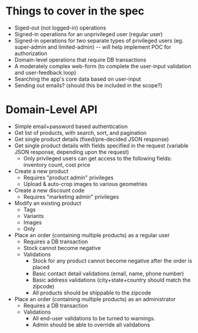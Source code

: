 # Things to cover in the spec

* Siged-out (not logged-in) operations
* Signed-in operations for an unprivileged user (regular user)
* Signed-in operations for two separate types of privileged users (eg. super-admin and limited-admin) -- will help implement POC for authorization
* Domain-level operations that require DB transactions
* A moderately complex web-form (to complete the user-input validation and user-feedback loop)
* Searching the app's core data based on user-input
* Sending out emails? (should this be included in the scope?)

# Domain-Level API

* Simple email+password based authentication
* Get list of products, with search, sort, and pagination
* Get single product details (fixed/pre-decided JSON response)
* Get single product details with fields specified in the request (variable JSON response, depending upon the request)
  * Only privileged users can get access to the following fields: inventory count, cost price
* Create a new product
  * Requires "product admin" privileges
  * Upload & auto-crop images to various geometries
* Create a new discount code
  * Requires "marketing admin" privileges
* Modify an existing product
  * Tags
  * Variants
  * Images
  * Only 
* Place an order (containing multiple products) as a regular user
  * Requires a DB transaction
  * Stock cannot become negative
  * Validations
    * Stock for any product cannot become negative after the order is placed
    * Basic contact detail validations (email, name, phone number)
    * Basic address validations (city+state+country should match the zipcode)
    * All products should be shippable to the zipcode
* Place an order (containing multiple products) as an administrator
  * Requires a DB transaction
  * Validations
    * All end-user validations to be turned to warnings.
    * Admin should be able to override all validations
